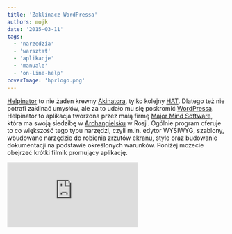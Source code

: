 ```yaml
---
title: 'Zaklinacz WordPressa'
authors: mojk
date: '2015-03-11'
tags:
  - 'narzedzia'
  - 'warsztat'
  - 'aplikacje'
  - 'manuale'
  - 'on-line-help'
coverImage: 'hprlogo.png'
---
```


[Helpinator](http://www.helpinator.com/) to nie żaden krewny
[Akinatora](http://en.akinator.com/), tylko kolejny
[HAT](http://en.wikipedia.org/wiki/Help_authoring_tool). Dlatego też nie potrafi
zaklinać umysłów, ale za to udało mu się poskromić
[WordPressa](https://pl.wordpress.org/). Helpinator to aplikacja tworzona przez
małą firmę [Major Mind Software](http://www.majormind.com/), która ma swoją
siedzibę w [Archangielsku](http://pl.wikipedia.org/wiki/Archangielsk) w Rosji.
Ogólnie program oferuje to co większość tego typu narzędzi, czyli m.in. edytor
WYSIWYG, szablony, wbudowane narzędzie do robienia zrzutów ekranu, style oraz
budowanie dokumentacji na podstawie określonych warunków. Poniżej możecie
obejrzeć krótki filmik promujący aplikację.

<!--truncate-->

<iframe src="https://www.youtube.com/embed/OO7xKNYXP78?feature=player_embedded" width={640} height={360} frameBorder={0} allowFullScreen="allowFullScreen" />

Jak każdy szanujący się HAT, Helpinator wspiera również generowanie dokumentacji
do wielu formatów z jednego źródła, czyli
[single sourcing](http://en.wikipedia.org/wiki/Single_source_publishing). Jednak
ciekawostką, na której właśnie chcemy się skupić, jest współpraca aplikacji z
jednym z najbardziej popularnych systemów zarządzania treścią. Od wersji 3.10
program posiada możliwość generowania dokumentacji i publikowania jej
bezpośrednio na WordPressie. W skrócie wygląda to tak:

- Każdy temat (topic) jest generowany jako osobna strona
- Tworzona jest strona główna (root page) ze spisem treści, dzięki czemu
  zachowana jest hierarchia stron
- Wygenerowaną dokumentację można publikować na podstronie, np. w dziale "Pomoc"
- Istnieje możliwosć wyboru spośród szablonów strony dostępnych w używanym
  motywie WordPressa
- Zmodyfikowane tematy można ponownie publikować

Konfiguracja Helpinatora wydaje się być dość prosta. W wariancie podstawowym
wystarczy podać tylko adres naszego WordPressa, nazwę użytkownika i hasło. W
wariancie rozszerzonym możemy opcjonalnie wybrać jeden z dostępnych szablonów
strony oraz lokalizację strony nadrzędnej.

![account_thumb](images/account_thumb.png)

_Źródło: http://www.helpinator.com/blog_

Szczegóły dotyczące konfiguracji Helpinatora do współpracy z WordPressem
znajdziecie w
[dokumentacji produktu](http://www.helpinator.com/webhelp/index.html?wordpresscms.html).

Jeśli chcielibyście podejrzeć efekt końcowy, to można to zrobić dzięki
[stronie demonstracyjnej](https://helpinatortest.wordpress.com/) stworzonej
przez producenta oprogramowania.

Helpinator zapewne nie jest w czołowej dziesiątce aplikacji, które są brane pod
uwagę przy wyborze oprogramowania do tworzenia dokumentacji, niemniej jednak
warto się jej przyjrzeć bliżej. Tym bardziej, że cena produktu zdecydowanie
zachęca. Licencja na jednego użytkownika z dożywotnimi aktualizacjami kosztuje
250 dolarów, a jeśli wystarczą nam aktualizacje tylko przez rok, wtedy cenę
można zbić do 150 dolarów. Producent oferuje wersję testową na 14 dni, którą
można pobrać z działu [Download](http://helpinator.com/download.html) na stronie
aplikacji i zainstalować na Windowsie XP/7/8. Na szczęście nie wymaga to
podawania żadnych danych osobowych.

Owocnego testowania 😊
